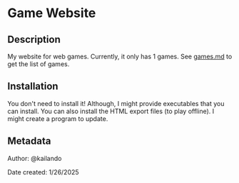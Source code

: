 # Game Website

## Description
My website for web games. Currently, it only has 1 games. See [games.md](./games.md) to get the list of games.

## Installation
You don't need to install it! Although, I might provide executables that you can install.
You can also install the HTML export files (to play offline).
I might create a program to update.

## Metadata
Author: @kailando

Date created: 1/26/2025
